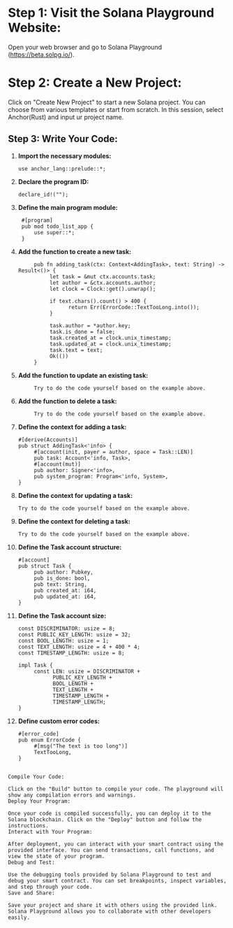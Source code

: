 # Step 1: Visit the Solana Playground Website:
Open your web browser and go to Solana Playground (https://beta.solpg.io/).

# Step 2: Create a New Project:
Click on "Create New Project" to start a new Solana project. You can choose from various templates or start from scratch.
In this session, select Anchor(Rust) and input ur project name.

## Step 3: Write Your Code:

1. **Import the necessary modules:**
    ```
    use anchor_lang::prelude::*;
    ```

2. **Declare the program ID:**

    ```
    declare_id!("");
    ```

3. **Define the main program module:**
    ```
     #[program]
     pub mod todo_list_app {
         use super::*;
     }
    ```

4. **Add the function to create a new task:**
    ```
         pub fn adding_task(ctx: Context<AddingTask>, text: String) -> Result<()> {
              let task = &mut ctx.accounts.task;
              let author = &ctx.accounts.author;
              let clock = Clock::get().unwrap();
              
              if text.chars().count() > 400 {
                    return Err(ErrorCode::TextTooLong.into());
              }
              
              task.author = *author.key;
              task.is_done = false;
              task.created_at = clock.unix_timestamp;
              task.updated_at = clock.unix_timestamp;
              task.text = text;
              Ok(())
         }
    ```

5. **Add the function to update an existing task:**
    ```
         Try to do the code yourself based on the example above.
    ```

6. **Add the function to delete a task:**
    ```
         Try to do the code yourself based on the example above.
    ```

7. **Define the context for adding a task:**
    ```
    #[derive(Accounts)]
    pub struct AddingTask<'info> {
         #[account(init, payer = author, space = Task::LEN)]
         pub task: Account<'info, Task>,
         #[account(mut)]
         pub author: Signer<'info>,
         pub system_program: Program<'info, System>,
    }
    ```

8. **Define the context for updating a task:**
    ```
    Try to do the code yourself based on the example above.
    ```

9. **Define the context for deleting a task:**
    ```
    Try to do the code yourself based on the example above.
    ```

10. **Define the Task account structure:**
     ```
     #[account]
     pub struct Task {
          pub author: Pubkey,
          pub is_done: bool,
          pub text: String,
          pub created_at: i64,
          pub updated_at: i64,
     }
     ```

11. **Define the Task account size:**
     ```
     const DISCRIMINATOR: usize = 8;
     const PUBLIC_KEY_LENGTH: usize = 32;
     const BOOL_LENGTH: usize = 1;
     const TEXT_LENGTH: usize = 4 + 400 * 4;
     const TIMESTAMP_LENGTH: usize = 8;

     impl Task {
          const LEN: usize = DISCRIMINATOR +
                PUBLIC_KEY_LENGTH +
                BOOL_LENGTH +
                TEXT_LENGTH +
                TIMESTAMP_LENGTH +
                TIMESTAMP_LENGTH;
     }
     ```

12. **Define custom error codes:**
     ```
     #[error_code]
     pub enum ErrorCode {
          #[msg("The text is too long")]
          TextTooLong,
     }
     ```
```

Compile Your Code:

Click on the "Build" button to compile your code. The playground will show any compilation errors and warnings.
Deploy Your Program:

Once your code is compiled successfully, you can deploy it to the Solana blockchain. Click on the "Deploy" button and follow the instructions.
Interact with Your Program:

After deployment, you can interact with your smart contract using the provided interface. You can send transactions, call functions, and view the state of your program.
Debug and Test:

Use the debugging tools provided by Solana Playground to test and debug your smart contract. You can set breakpoints, inspect variables, and step through your code.
Save and Share:

Save your project and share it with others using the provided link. Solana Playground allows you to collaborate with other developers easily.